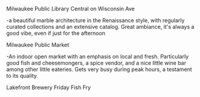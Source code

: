 Milwaukee Public Library Central on Wisconsin Ave

-a beautiful marble architecture in the Renaissance style, with regularly curated collections and an extensive catalog.  Great ambiance, it's always a good vibe, even if just for the afternoon 

Milwaukee Public Market

-An indoor open market with an emphasis on local and fresh.  Particularly good fish and cheesemongers, a spice vendor, and a nice little wine bar among other little eateries.  Gets very busy during peak hours, a testament to its quality.


Lakefront Brewery Friday Fish Fry

